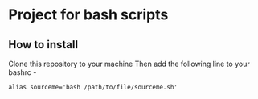 # Project for bash scripts

## How to install 
Clone this repository to your machine
Then add the following line to your bashrc -
```
alias sourceme='bash /path/to/file/sourceme.sh'
```
